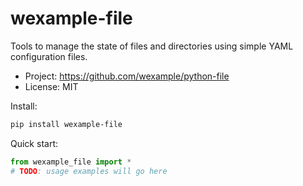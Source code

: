 # wexample-file

Tools to manage the state of files and directories using simple YAML configuration files.

- Project: https://github.com/wexample/python-file
- License: MIT

Install:
```bash
pip install wexample-file
```

Quick start:
```python
from wexample_file import *
# TODO: usage examples will go here
```
